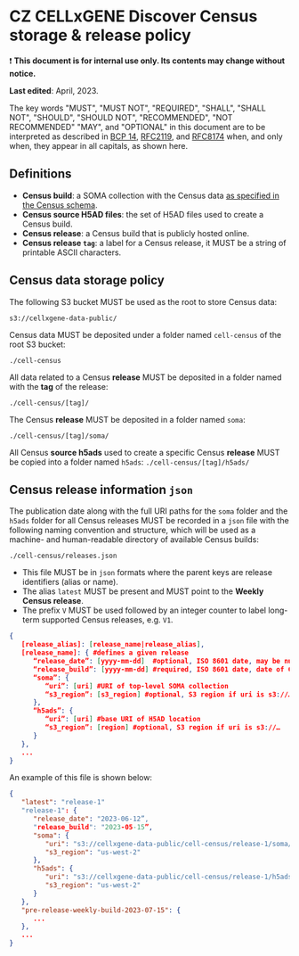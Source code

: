# CZ CELLxGENE Discover Census storage & release policy

:exclamation: **This document is for internal use only. Its contents may change without notice.**

**Last edited**: April, 2023.

The key words "MUST", "MUST NOT", "REQUIRED", "SHALL", "SHALL NOT", "SHOULD", "SHOULD NOT", "RECOMMENDED", "NOT RECOMMENDED" "MAY", and "OPTIONAL" in this document are to be interpreted as described in [BCP 14](https://tools.ietf.org/html/bcp14), [RFC2119](https://www.rfc-editor.org/rfc/rfc2119.txt), and [RFC8174](https://www.rfc-editor.org/rfc/rfc8174.txt) when, and only when, they appear in all capitals, as shown here.

## Definitions

* **Census build**: a SOMA collection with the Census data [as specified in the Census schema](https://github.com/chanzuckerberg/cell-census/blob/main/docs/cell_census_schema.md#data-encoding-and-organization).
* **Census source H5AD files**: the set of H5AD files used to create a Census build.
* **Census release**: a Census build that is publicly hosted online.
* **Census release `tag`**:  a label for a Census release, it MUST be a string of printable ASCII characters.

## Census data storage policy

The following S3 bucket MUST be used as the root to store Census data:

`s3://cellxgene-data-public/`

Census data MUST be deposited under a folder named `cell-census` of the root S3 bucket:

 `./cell-census`

All data related to a Census **release** MUST be deposited in a folder named with the **tag** of the release:

 `./cell-census/[tag]/`

The Census **release** MUST be deposited in a folder named `soma`:

`./cell-census/[tag]/soma/`

All Census **source h5ads** used to create a specific Census **release** MUST be copied into a folder named `h5ads`:
`./cell-census/[tag]/h5ads/`

## Census release information `json`

The publication date along with the full URI paths for the `soma` folder and the `h5ads` folder for all Census releases MUST be recorded in a `json` file with the following naming convention and structure, which will be used as a machine- and human-readable directory of available Census builds:

`./cell-census/releases.json`

* This file MUST be in `json` formats where the parent keys are release identifiers (alias or name).
* The alias `latest` MUST be present and MUST point to the **Weekly Census release**.
* The prefix `V` MUST be used followed by an integer counter to label long-term supported Census releases, e.g. `V1`.

```json
{
   [release_alias]: [release_name|release_alias],
   [release_name]: { #defines a given release
      “release_date”: [yyyy-mm-dd]  #optional, ISO 8601 date, may be null
      “release_build”: [yyyy-mm-dd] #required, ISO 8601 date, date of Census build
      “soma”: {
         “uri”: [uri] #URI of top-level SOMA collection
         “s3_region”: [s3_region] #optional, S3 region if uri is s3://…
      },
      “h5ads”: {
         “uri”: [uri] #base URI of H5AD location
         “s3_region”: [region] #optional, S3 region if uri is s3://…
      }
   },
   ...
}
```

An example of this file is shown below:

```json
{
   "latest": "release-1"
   "release-1": {
      "release_date": "2023-06-12”,
      "release_build": "2023-05-15”,
      "soma": {
         "uri": "s3://cellxgene-data-public/cell-census/release-1/soma/",
         "s3_region": "us-west-2"
      },
      "h5ads": {
         "uri": "s3://cellxgene-data-public/cell-census/release-1/h5ads/",
         "s3_region": "us-west-2"
      }
   },
   "pre-release-weekly-build-2023-07-15": {
      ...
   },
   ...
}
```
